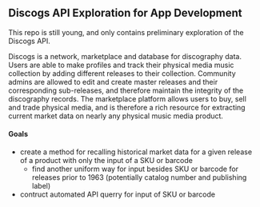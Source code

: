 ## Discogs API Exploration for App Development
This repo is still young, and only contains preliminary exploration of the Discogs API.

Discogs is a network, marketplace and database for discography data. Users are able to make profiles and track their physical media music collection by adding different releases to their collection. Community admins are allowed to edit and create master releases and their corresponding sub-releases, and therefore maintain the integrity of the discography records. The marketplace platform allows users to buy, sell and trade physical media, and is therefore a rich resource for extracting current market data on nearly any physical music media product.

#### Goals
  * create a method for recalling historical market data for a given release of a product with only the input of a SKU or barcode
      * find another uniform way for input besides SKU or barcode for releases prior to 1963 (potentially catalog number and publishing label)
  * contruct automated API querry for input of SKU or barcode
